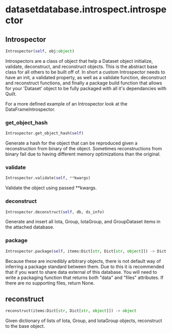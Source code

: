 <h1 id="datasetdatabase.introspect.introspector">datasetdatabase.introspect.introspector</h1>


<h2 id="datasetdatabase.introspect.introspector.Introspector">Introspector</h2>

```python
Introspector(self, obj:object)
```

Introspectors are a class of object that help a Dataset object initialize,
validate, deconstruct, and reconstruct objects. This is the abstract base
class for all others to be built off of. In short a custom Introspector
needs to have an init, a validated property, as well as a validate
function, deconstruct and reconstruct functions, and finally a package
build function that allows for your 'Dataset' object to be fully packaged
with all it's dependancies with Quilt.

For a more defined example of an Introspector look at the
DataFrameIntrospector.

<h3 id="datasetdatabase.introspect.introspector.Introspector.get_object_hash">get_object_hash</h3>

```python
Introspector.get_object_hash(self)
```

Generate a hash for the object that can be reproduced given a
reconstruction from binary of the object. Sometimes reconstructions
from binary fail due to having different memory optimizations than the
original.

<h3 id="datasetdatabase.introspect.introspector.Introspector.validate">validate</h3>

```python
Introspector.validate(self, **kwargs)
```

Validate the object using passed **kwargs.

<h3 id="datasetdatabase.introspect.introspector.Introspector.deconstruct">deconstruct</h3>

```python
Introspector.deconstruct(self, db, ds_info)
```

Generate and insert all Iota, Group, IotaGroup, and GroupDataset items
in the attached database.

<h3 id="datasetdatabase.introspect.introspector.Introspector.package">package</h3>

```python
Introspector.package(self, items:Dict[str, Dict[str, object]]) -> Dict[str, object]
```

Because these are incredibly arbitrary objects, there is not default
way of inferring a package standard between them. Due to this it is
recommended that if you want to share data external of this database.
You will need to write a packaging function that returns both "data"
and "files" attributes. If there are no supporting files, return None.

<h2 id="datasetdatabase.introspect.introspector.reconstruct">reconstruct</h2>

```python
reconstruct(items:Dict[str, Dict[str, object]]) -> object
```

Given dictionary of lists of Iota, Group, and IotaGroup objects,
reconstruct to the base object.


